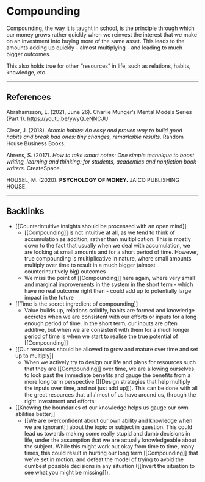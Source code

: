 # Compounding
Compounding, the way it is taught in school, is the principle through which our money grows rather quickly when we reinvest the interest that we make on an investment into buying more of the same asset. This leads to the amounts adding up quickly - almost multiplying - and leading to much bigger outcomes.

This also holds true for other “resources” in life, such as relations, habits, knowledge, etc.

---
## References
Abrahamsson, E. (2021, June 26). Charlie Munger’s Mental Models Series (Part 1). https://youtu.be/ywyQ_eNNCJU

Clear, J. (2018). *Atomic habits: An easy and proven way to build good habits and break bad ones: tiny changes, remarkable results*. Random House Business Books.

Ahrens, S. (2017). *How to take smart notes: One simple technique to boost writing, learning and thinking: for students, academics and nonfiction book writers*. CreateSpace.

HOUSEL, M. (2020). __PSYCHOLOGY OF MONEY.__ JAICO PUBLISHING HOUSE.

---
## Backlinks
* [[Counterintuitive insights should be processed with an open mind]]
	* [[Compounding]] is not intuitive at all, as we tend to think of accumulation as addition, rather than multiplication. This is mostly down to the fact that usually when we deal with accumulation, we are looking at small amounts and for a short period of time. However, true compounding is multiplicative in nature, where small amounts multiply over time to result in a much bigger (almost counterintuitively big) outcomes
	* We miss the point of [[Compounding]] here again, where very small and marginal improvements in the system in the short term - which have no real outcome right then - could add up to potentially large impact in the future
* [[Time is the secret ingredient of compounding]]
	* Value builds up, relations solidify, habits are formed and knowledge accretes when we are consistent with our efforts or inputs for a long enough period of time. In the short term, our inputs are often additive, but when we are consistent with them for a much longer period of time is when we start to realise the true potential of [[Compounding]]
* [[Our resources should be allowed to grow and mature over time and set up to multiply]]
	* When we actively try to design our life and plans for resources such that they are [[Compounding]] over time, we are allowing ourselves to look past the immediate benefits and gauge the benefits from a more long term perspective ([[Design strategies that help multiply the inputs over time, and not just add up]]). This can be done with all the great resources that all / most of us have around us, through the right investment and efforts:
* [[Knowing the boundaries of our knowledge helps us gauge our own abilities better]]
	* [[We are overconfident about our own ability and knowledge when we are ignorant]] about the topic or subject in question. This could lead us towards making some really stupid and dumb decisions in life, under the assumption that we are actually knowledgeable about the subject. While this might work out okay from time to time, many times, this could result in hurting our long term [[Compounding]] that we’ve set in motion, and defeat the model of trying to avoid the dumbest possible decisions in any situation ([[Invert the situation to see what you might be missing]]), 

<!-- #e #e/concept #e/mental-models -->

<!-- {BearID:1D2BED47-ABD2-411B-A339-36F85EA0FF84-601-00000C1E3A5AC7BB} -->
